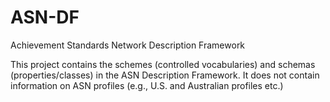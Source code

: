 # ASN-DF
Achievement Standards Network Description Framework

This project contains the schemes (controlled vocabularies) and schemas (properties/classes) in the ASN Description Framework. It does not contain information on ASN profiles (e.g., U.S. and Australian profiles etc.)
